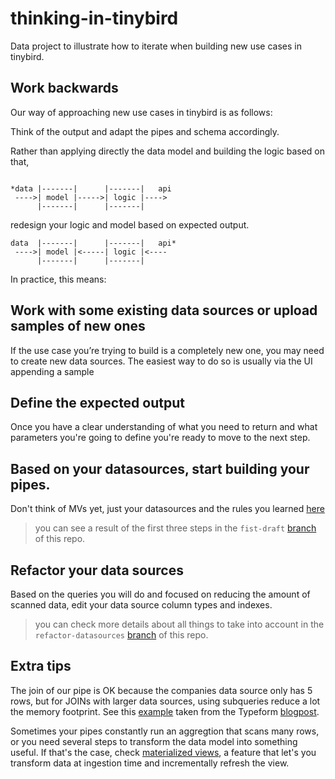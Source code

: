 # thinking-in-tinybird
Data project to illustrate how to iterate when building new use cases in tinybird.

## Work backwards

Our way of approaching new use cases in tinybird is as follows: 

Think of the output and adapt the pipes and schema accordingly. 

Rather than applying directly the data model and building the logic based on that,
 ```

*data |-------|      |-------|   api
  ---->| model |----->| logic |---->
       |-------|      |-------|
 ```
 redesign your logic and model based on expected output.
 ```
data  |-------|      |-------|   api*
  ---->| model |<-----| logic |<----
       |-------|      |-------|
 ```



In practice, this means:

## Work with some existing data sources or upload samples of new ones

If the use case you’re trying to build is a completely new one, you may need to create new data sources. The easiest way to do so is usually via the UI appending a sample

## Define the expected output

Once you have a clear understanding of what you need to return and what parameters you're going to define you're ready to move to the next step.

## Based on your datasources, start building your pipes. 

Don't think of MVs yet, just your datasources and the rules you learned [here](https://www.tinybird.co/guide/best-practices-faster-sql-queries)

> you can see a result of the first three steps in the `fist-draft` [branch](https://github.com/tinybirdco/thinking-in-tinybird/tree/first-draft) of this repo.

## Refactor your data sources

Based on the queries you will do and focused on reducing the amount of scanned data, edit your data source column types and indexes.

> you can check more details about all things to take into account in the `refactor-datasources` [branch](https://github.com/tinybirdco/thinking-in-tinybird/tree/refactor-datasources) of this repo.

## Extra tips

The join of our pipe is OK because the companies data source only has 5 rows, but for JOINs with larger data sources, using subqueries reduce a lot the memory footprint. See this [example](https://ui.tinybird.co/snapshot/10e0ab7dcb8e4925bc63a3d46a0eebc2) taken from the Typeform [blogpost](https://www.tinybird.co/blog-posts/typeform-utm-realtime-analytics).

Sometimes your pipes constantly run an aggregtion that scans many rows, or you need several steps to transform the data model into something useful. If that's the case, check [materialized views](https://www.tinybird.co/guide/materialized-views), a feature that let's you transform data at ingestion time and incrementally refresh the view.
